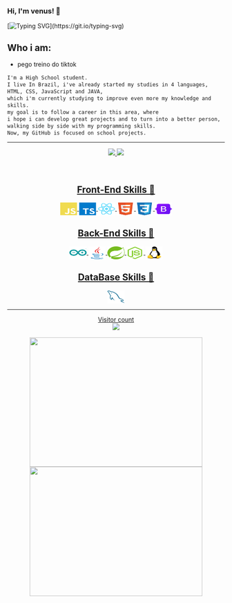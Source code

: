 ### Hi, I'm venus! 👋

[![Typing SVG](https://readme-typing-svg.herokuapp.com/?font=Monocraft&color=fff&size=30&center=true&vCenter=true&width=1000&lines=Hello%2C+welcome+to+my+GitHub+profile!;venus+here!;)](https://git.io/typing-svg)

## Who i am:
- pego treino do tiktok
```
I'm a High School student.
I live In Brazil, i've already started my studies in 4 languages, HTML, CSS, JavaScript and JAVA,
which i'm currently studying to improve even more my knowledge and skills.
my goal is to follow a career in this area, where
i hope i can develop great projects and to turn into a better person, walking side by side with my programming skills. 
Now, my GitHub is focused on school projects.
```
<hr>
<div align="center">
 <div>
<a href="https://github.com/EnzoBDF">
<img height="180em" src="https://github-readme-stats.vercel.app/api/top-langs/?username=venous666&layout=compact&langs_count=7&theme=radical"/>
<img height="180em" src="https://github-readme-stats.vercel.app/api?username=venous666&show_icons=true&theme=radical&include_all_commits=true&count_private=true"/>
</div>
<br>

<div style="display: inline_block" align="center"><br>
 
 ## Front-End Skills 🧠

  <img align="center" alt="Enzo-Js" height="30" width="40" src="https://raw.githubusercontent.com/devicons/devicon/master/icons/javascript/javascript-plain.svg">
  <img align="center" alt="Enzo-Ts" height="30" width="40" src="https://raw.githubusercontent.com/devicons/devicon/master/icons/typescript/typescript-plain.svg">
  <img align="center" alt="Enzo-React" height="30" width="40" src="https://raw.githubusercontent.com/devicons/devicon/master/icons/react/react-original.svg">
  <img align="center" alt="Enzo-HTML" height="30" width="40" src="https://raw.githubusercontent.com/devicons/devicon/master/icons/html5/html5-original.svg">
  <img align="center" alt="Enzo-CSS" height="30" width="40" src="https://raw.githubusercontent.com/devicons/devicon/master/icons/css3/css3-original.svg">
  <img align="center" alt="Enzo-CSS" height="30" width="40" src="https://raw.githubusercontent.com/devicons/devicon/master/icons/bootstrap/bootstrap-original.svg">

 ## Back-End Skills 🧠
 
 
  <img align="center" alt="Enzo-CSS" height="30" width="40" src="https://raw.githubusercontent.com/devicons/devicon/master/icons/arduino/arduino-original.svg">
  <img align="center" alt="Enzo-CSS" height="30" width="40" src="https://raw.githubusercontent.com/devicons/devicon/master/icons/java/java-original.svg">
  <img align="center" alt="Enzo-CSS" height="30" width="40" src="https://raw.githubusercontent.com/devicons/devicon/master/icons/spring/spring-original.svg">
  <img align="center" alt="Enzo-CSS" height="30" width="40" src="https://raw.githubusercontent.com/devicons/devicon/master/icons/nodejs/nodejs-original.svg">
  <img align="center" alt="Enzo-CSS" height="30" width="40" src="https://raw.githubusercontent.com/devicons/devicon/master/icons/linux/linux-original.svg">
 
 
 ## DataBase Skills 🐬
   <img align="center" alt="Enzo-CSS" height="30" width="40" src="https://raw.githubusercontent.com/devicons/devicon/master/icons/mysql/mysql-original.svg">

</div>
  <hr>
  <p align="center"> 
  Visitor count<br>
  <img src="https://profile-counter.glitch.me/EnzoBDF/count.svg" />
</p>
<div>
<img align=middle src=https://pbs.twimg.com/profile_images/1470147870032601091/vXLwgizF_400x400.jpg width=400 height=300> 
<img align="middle" src="https://capricho.abril.com.br/wp-content/uploads/2019/05/taylor-swift.gif" width=400 height=300>
 </div>

<!---
EnzoBDF/EnzoBDF is a ✨ special ✨ repository because its `README.md` (this file) appears on your GitHub profile.
You can click the Preview link to take a look at your changes.
--->

